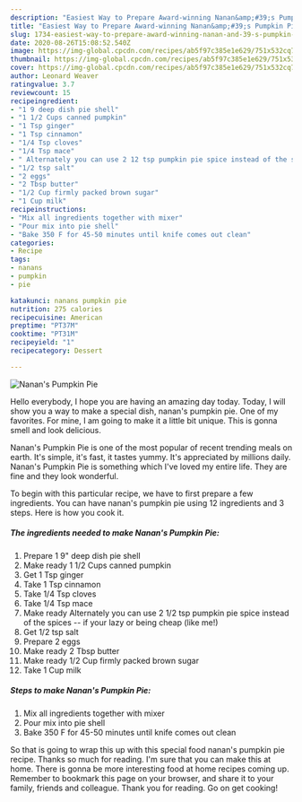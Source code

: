 ```yaml
---
description: "Easiest Way to Prepare Award-winning Nanan&amp;#39;s Pumpkin Pie"
title: "Easiest Way to Prepare Award-winning Nanan&amp;#39;s Pumpkin Pie"
slug: 1734-easiest-way-to-prepare-award-winning-nanan-and-39-s-pumpkin-pie
date: 2020-08-26T15:08:52.540Z
image: https://img-global.cpcdn.com/recipes/ab5f97c385e1e629/751x532cq70/nanans-pumpkin-pie-recipe-main-photo.jpg
thumbnail: https://img-global.cpcdn.com/recipes/ab5f97c385e1e629/751x532cq70/nanans-pumpkin-pie-recipe-main-photo.jpg
cover: https://img-global.cpcdn.com/recipes/ab5f97c385e1e629/751x532cq70/nanans-pumpkin-pie-recipe-main-photo.jpg
author: Leonard Weaver
ratingvalue: 3.7
reviewcount: 15
recipeingredient:
- "1 9 deep dish pie shell"
- "1 1/2 Cups canned pumpkin"
- "1 Tsp ginger"
- "1 Tsp cinnamon"
- "1/4 Tsp cloves"
- "1/4 Tsp mace"
- " Alternately you can use 2 12 tsp pumpkin pie spice instead of the spices  if your lazy or being cheap like me"
- "1/2 tsp salt"
- "2 eggs"
- "2 Tbsp butter"
- "1/2 Cup firmly packed brown sugar"
- "1 Cup milk"
recipeinstructions:
- "Mix all ingredients together with mixer"
- "Pour mix into pie shell"
- "Bake 350 F for 45-50 minutes until knife comes out clean"
categories:
- Recipe
tags:
- nanans
- pumpkin
- pie

katakunci: nanans pumpkin pie 
nutrition: 275 calories
recipecuisine: American
preptime: "PT37M"
cooktime: "PT31M"
recipeyield: "1"
recipecategory: Dessert

---
```



![Nanan&#39;s Pumpkin Pie](https://img-global.cpcdn.com/recipes/ab5f97c385e1e629/751x532cq70/nanans-pumpkin-pie-recipe-main-photo.jpg)

Hello everybody, I hope you are having an amazing day today. Today, I will show you a way to make a special dish, nanan&#39;s pumpkin pie. One of my favorites. For mine, I am going to make it a little bit unique. This is gonna smell and look delicious.



Nanan&#39;s Pumpkin Pie is one of the most popular of recent trending meals on earth. It's simple, it's fast, it tastes yummy. It's appreciated by millions daily. Nanan&#39;s Pumpkin Pie is something which I've loved my entire life. They are fine and they look wonderful.


To begin with this particular recipe, we have to first prepare a few ingredients. You can have nanan&#39;s pumpkin pie using 12 ingredients and 3 steps. Here is how you cook it.

<!--inarticleads1-->

##### The ingredients needed to make Nanan&#39;s Pumpkin Pie:

1. Prepare 1 9&#34; deep dish pie shell
1. Make ready 1 1/2 Cups canned pumpkin
1. Get 1 Tsp ginger
1. Take 1 Tsp cinnamon
1. Take 1/4 Tsp cloves
1. Take 1/4 Tsp mace
1. Make ready  Alternately you can use 2 1/2 tsp pumpkin pie spice instead of the spices -- if your lazy or being cheap (like me!)
1. Get 1/2 tsp salt
1. Prepare 2 eggs
1. Make ready 2 Tbsp butter
1. Make ready 1/2 Cup firmly packed brown sugar
1. Take 1 Cup milk




<!--inarticleads2-->

##### Steps to make Nanan&#39;s Pumpkin Pie:

1. Mix all ingredients together with mixer
1. Pour mix into pie shell
1. Bake 350 F for 45-50 minutes until knife comes out clean




So that is going to wrap this up with this special food nanan&#39;s pumpkin pie recipe. Thanks so much for reading. I'm sure that you can make this at home. There is gonna be more interesting food at home recipes coming up. Remember to bookmark this page on your browser, and share it to your family, friends and colleague. Thank you for reading. Go on get cooking!
